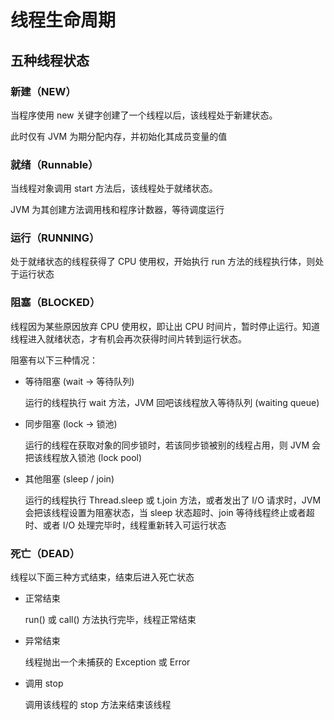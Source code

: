 # 线程生命周期
## 五种线程状态
### 新建（NEW）

当程序使用 new 关键字创建了一个线程以后，该线程处于新建状态。

此时仅有 JVM 为期分配内存，并初始化其成员变量的值



### 就绪（Runnable）

当线程对象调用 start 方法后，该线程处于就绪状态。

JVM 为其创建方法调用栈和程序计数器，等待调度运行



### 运行（RUNNING）

处于就绪状态的线程获得了 CPU 使用权，开始执行 run 方法的线程执行体，则处于运行状态



### 阻塞（BLOCKED）

线程因为某些原因放弃 CPU 使用权，即让出 CPU 时间片，暂时停止运行。知道线程进入就绪状态，才有机会再次获得时间片转到运行状态。

阻塞有以下三种情况：

- 等待阻塞 (wait -> 等待队列)

  运行的线程执行 wait 方法，JVM 回吧该线程放入等待队列 (waiting queue)

- 同步阻塞 (lock -> 锁池)

  运行的线程在获取对象的同步锁时，若该同步锁被别的线程占用，则 JVM 会把该线程放入锁池 (lock pool)

- 其他阻塞 (sleep / join)

  运行的线程执行 Thread.sleep 或 t.join 方法，或者发出了 I/O 请求时，JVM 会把该线程设置为阻塞状态，当 sleep 状态超时、join 等待线程终止或者超时、或者 I/O 处理完毕时，线程重新转入可运行状态



### 死亡（DEAD）

线程以下面三种方式结束，结束后进入死亡状态

- 正常结束

  run() 或 call() 方法执行完毕，线程正常结束

- 异常结束

  线程抛出一个未捕获的 Exception 或 Error

- 调用 stop

  调用该线程的 stop 方法来结束该线程
